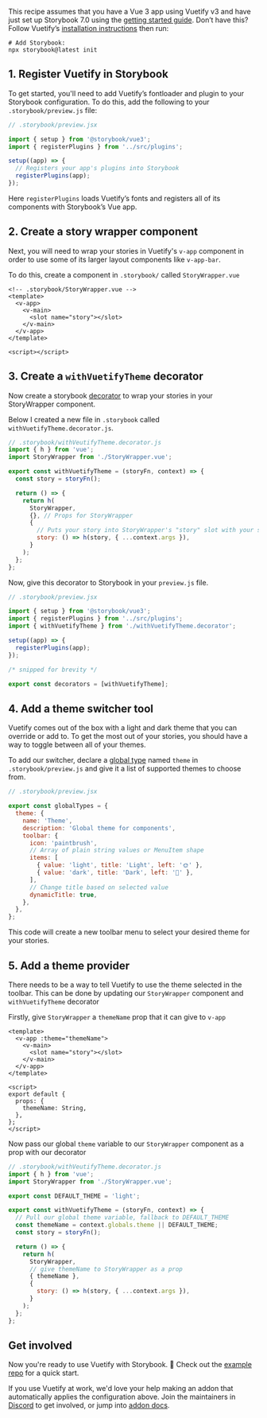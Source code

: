 <Callout variant="neutral" icon="ℹ️" title="Prerequisites">

This recipe assumes that you have a Vue 3 app using Vuetify v3 and have just set up Storybook 7.0 using the [getting started guide](/docs/7.0/vue/get-started/install). Don’t have this? Follow Vuetify’s [installation instructions](https://next.vuetifyjs.com/en/getting-started/installation/#installation) then run:

```shell
# Add Storybook:
npx storybook@latest init
```

</Callout>

## 1. Register Vuetify in Storybook

To get started, you'll need to add Vuetify’s fontloader and plugin to your Storybook configuration.
To do this, add the following to your `.storybook/preview.js` file:

```js
// .storybook/preview.jsx

import { setup } from '@storybook/vue3';
import { registerPlugins } from '../src/plugins';

setup((app) => {
  // Registers your app's plugins into Storybook
  registerPlugins(app);
});
```

Here `registerPlugins` loads Vuetify’s fonts and registers all of its components with Storybook’s Vue app.

## 2. Create a story wrapper component

Next, you will need to wrap your stories in Vuetify's `v-app` component in order to use some of its larger layout components like `v-app-bar`.

To do this, create a component in `.storybook/` called `StoryWrapper.vue`

```vue
<!-- .storybook/StoryWrapper.vue -->
<template>
  <v-app>
    <v-main>
      <slot name="story"></slot>
    </v-main>
  </v-app>
</template>

<script></script>
```

## 3. Create a `withVuetifyTheme` decorator
Now create a storybook [decorator](/docs/vue/writing-stories/decorators) to wrap your stories in your StoryWrapper component.

Below I created a new file in `.storybook` called `withVuetifyTheme.decorator.js`.

```js
// .storybook/withVeutifyTheme.decorator.js
import { h } from 'vue';
import StoryWrapper from './StoryWrapper.vue';

export const withVuetifyTheme = (storyFn, context) => {
  const story = storyFn();

  return () => {
    return h(
      StoryWrapper,
      {}, // Props for StoryWrapper
      {
        // Puts your story into StoryWrapper's "story" slot with your story args
        story: () => h(story, { ...context.args }),
      }
    );
  };
};
```

Now, give this decorator to Storybook in your `preview.js` file.

```js
// .storybook/preview.jsx

import { setup } from '@storybook/vue3';
import { registerPlugins } from '../src/plugins';
import { withVuetifyTheme } from './withVuetifyTheme.decorator';

setup((app) => {
  registerPlugins(app);
});

/* snipped for brevity */

export const decorators = [withVuetifyTheme];
```


## 4. Add a theme switcher tool

Vuetify comes out of the box with a light and dark theme that you can override or add to. To get the most out of your stories, you should have a way to toggle between all of your themes.

To add our switcher, declare a [global type](/docs/vue/essentials/toolbars-and-globals) named `theme` in `.storybook/preview.js` and give it a list of supported themes to choose from.

```js
// .storybook/preview.jsx

export const globalTypes = {
  theme: {
    name: 'Theme',
    description: 'Global theme for components',
    toolbar: {
      icon: 'paintbrush',
      // Array of plain string values or MenuItem shape
      items: [
        { value: 'light', title: 'Light', left: '🌞' },
        { value: 'dark', title: 'Dark', left: '🌛' },
      ],
      // Change title based on selected value
      dynamicTitle: true,
    },
  },
};
```

This code will create a new toolbar menu to select your desired theme for your stories.

## 5. Add a theme provider

There needs to be a way to tell Vuetify to use the theme selected in the toolbar.
This can be done by updating our `StoryWrapper` component and `withVuetifyTheme` decorator

Firstly, give `StoryWrapper` a `themeName` prop that it can give to `v-app`

```vue
<template>
  <v-app :theme="themeName">
    <v-main>
      <slot name="story"></slot>
    </v-main>
  </v-app>
</template>

<script>
export default {
  props: {
    themeName: String,
  },
};
</script>
```

Now pass our global `theme` variable to our `StoryWrapper` component as a prop with our decorator

```js
// .storybook/withVeutifyTheme.decorator.js
import { h } from 'vue';
import StoryWrapper from './StoryWrapper.vue';

export const DEFAULT_THEME = 'light';

export const withVuetifyTheme = (storyFn, context) => {
  // Pull our global theme variable, fallback to DEFAULT_THEME
  const themeName = context.globals.theme || DEFAULT_THEME;
  const story = storyFn();

  return () => {
    return h(
      StoryWrapper,
      // give themeName to StoryWrapper as a prop
      { themeName },
      {
        story: () => h(story, { ...context.args }),
      }
    );
  };
};
```

## Get involved

Now you're ready to use Vuetify with Storybook. 🎉 Check out the [example repo](https://github.com/Integrayshaun/vue3-vuetify-storybook-recipe-example) for a quick start.

If you use Vuetify at work, we'd love your help making an addon that automatically applies the configuration above. Join the maintainers in [Discord](https://discord.gg/storybook) to get involved, or jump into [addon docs](/docs/vue/addons/introduction).
